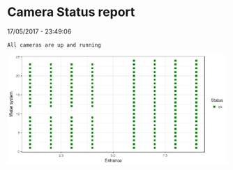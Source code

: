 Camera Status report
================
17/05/2017 - 23:49:06

    All cameras are up and running

![](camreport_files/figure-markdown_github/unnamed-chunk-2-1.png)
